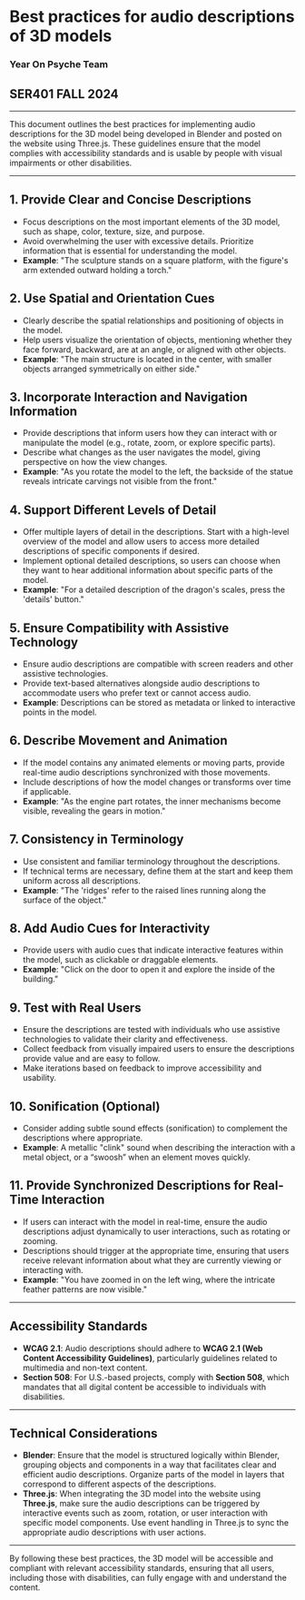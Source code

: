 # Best practices for audio descriptions of 3D models  
### Year On Psyche Team   
## SER401 FALL 2024 
***

This document outlines the best practices for implementing audio descriptions for the 3D model being developed in Blender and posted on the website using Three.js. These guidelines ensure that the model complies with accessibility standards and is usable by people with visual impairments or other disabilities.

---

## 1. Provide Clear and Concise Descriptions
- Focus descriptions on the most important elements of the 3D model, such as shape, color, texture, size, and purpose.
- Avoid overwhelming the user with excessive details. Prioritize information that is essential for understanding the model.
- **Example**: "The sculpture stands on a square platform, with the figure's arm extended outward holding a torch."

## 2. Use Spatial and Orientation Cues
- Clearly describe the spatial relationships and positioning of objects in the model.
- Help users visualize the orientation of objects, mentioning whether they face forward, backward, are at an angle, or aligned with other objects.
- **Example**: "The main structure is located in the center, with smaller objects arranged symmetrically on either side."

## 3. Incorporate Interaction and Navigation Information
- Provide descriptions that inform users how they can interact with or manipulate the model (e.g., rotate, zoom, or explore specific parts).
- Describe what changes as the user navigates the model, giving perspective on how the view changes.
- **Example**: "As you rotate the model to the left, the backside of the statue reveals intricate carvings not visible from the front."

## 4. Support Different Levels of Detail
- Offer multiple layers of detail in the descriptions. Start with a high-level overview of the model and allow users to access more detailed descriptions of specific components if desired.
- Implement optional detailed descriptions, so users can choose when they want to hear additional information about specific parts of the model.
- **Example**: "For a detailed description of the dragon's scales, press the 'details' button."

## 5. Ensure Compatibility with Assistive Technology
- Ensure audio descriptions are compatible with screen readers and other assistive technologies.
- Provide text-based alternatives alongside audio descriptions to accommodate users who prefer text or cannot access audio.
- **Example**: Descriptions can be stored as metadata or linked to interactive points in the model.

## 6. Describe Movement and Animation
- If the model contains any animated elements or moving parts, provide real-time audio descriptions synchronized with those movements.
- Include descriptions of how the model changes or transforms over time if applicable.
- **Example**: "As the engine part rotates, the inner mechanisms become visible, revealing the gears in motion."

## 7. Consistency in Terminology
- Use consistent and familiar terminology throughout the descriptions.
- If technical terms are necessary, define them at the start and keep them uniform across all descriptions.
- **Example**: "The 'ridges' refer to the raised lines running along the surface of the object."

## 8. Add Audio Cues for Interactivity
- Provide users with audio cues that indicate interactive features within the model, such as clickable or draggable elements.
- **Example**: "Click on the door to open it and explore the inside of the building."

## 9. Test with Real Users
- Ensure the descriptions are tested with individuals who use assistive technologies to validate their clarity and effectiveness.
- Collect feedback from visually impaired users to ensure the descriptions provide value and are easy to follow.
- Make iterations based on feedback to improve accessibility and usability.

## 10. Sonification (Optional)
- Consider adding subtle sound effects (sonification) to complement the descriptions where appropriate.
- **Example**: A metallic "clink" sound when describing the interaction with a metal object, or a “swoosh” when an element moves quickly.

## 11. Provide Synchronized Descriptions for Real-Time Interaction
- If users can interact with the model in real-time, ensure the audio descriptions adjust dynamically to user interactions, such as rotating or zooming.
- Descriptions should trigger at the appropriate time, ensuring that users receive relevant information about what they are currently viewing or interacting with.
- **Example**: "You have zoomed in on the left wing, where the intricate feather patterns are now visible."

---

## Accessibility Standards

- **WCAG 2.1**: Audio descriptions should adhere to **WCAG 2.1 (Web Content Accessibility Guidelines)**, particularly guidelines related to multimedia and non-text content.
- **Section 508**: For U.S.-based projects, comply with **Section 508**, which mandates that all digital content be accessible to individuals with disabilities.

---

## Technical Considerations

- **Blender**: Ensure that the model is structured logically within Blender, grouping objects and components in a way that facilitates clear and efficient audio descriptions. Organize parts of the model in layers that correspond to different aspects of the descriptions.
- **Three.js**: When integrating the 3D model into the website using **Three.js**, make sure the audio descriptions can be triggered by interactive events such as zoom, rotation, or user interaction with specific model components. Use event handling in Three.js to sync the appropriate audio descriptions with user actions.

---

By following these best practices, the 3D model will be accessible and compliant with relevant accessibility standards, ensuring that all users, including those with disabilities, can fully engage with and understand the content.